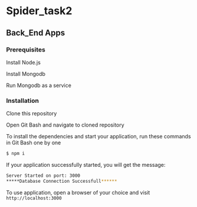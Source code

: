 # Spider_task2

## Back_End Apps

### Prerequisites

Install Node.js

Install Mongodb

Run Mongodb as a service

### Installation

Clone this repository

Open Git Bash and navigate to cloned repository

To install the dependencies and start your application, run these commands in Git Bash one by one

```sh
$ npm i
```


If your application successfully started, you will get the message:

```sh
Server Started on port: 3000
*****Database Connection Successfull******
```

To use application, open a browser of your choice and visit `http://localhost:3000`


